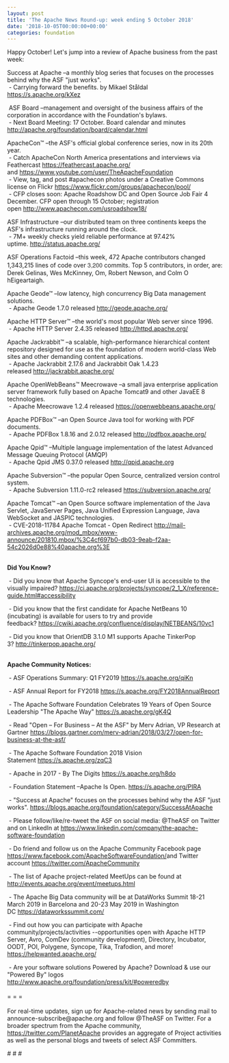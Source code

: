 ```yaml
---
layout: post
title: 'The Apache News Round-up: week ending 5 October 2018'
date: '2018-10-05T00:00:00+00:00'
categories: foundation
---
```

<div> 
    <p>Happy October! Let's jump into a review of Apache business from the past week:</p> 
  </div> 
  <p>Success at Apache –a monthly blog series that focuses on the processes behind why the ASF &quot;just works&quot;.<br />&nbsp;- Carrying forward the benefits. by&nbsp;Mikael Ståldal <a href="https://s.apache.org/kXez">https://s.apache.org/kXez</a></p> 
  <p>&nbsp;ASF Board –management and oversight of the business affairs of the corporation in accordance with the Foundation's bylaws.<br />&nbsp;- Next Board Meeting: 17 October. Board calendar and minutes <a href="http://apache.org/foundation/board/calendar.html">http://apache.org/foundation/board/calendar.html</a></p> 
  <div> 
    <p>ApacheCon™ –the ASF's official global conference series, now in its 20th year.<br />&nbsp;- Catch ApacheCon North America presentations and interviews via Feathercast&nbsp;<a href="https://feathercast.apache.org/">https://feathercast.apache.org/</a> and&nbsp;<a href="https://www.youtube.com/user/TheApacheFoundation">https://www.youtube.com/user/TheApacheFoundation</a><br />&nbsp;- View, tag, and post #apachecon photos under a Creative Commons license on Flickr&nbsp;<a href="https://www.flickr.com/groups/apachecon/pool/">https://www.flickr.com/groups/apachecon/pool/</a><br />&nbsp;- CFP closes soon: Apache Roadshow DC and Open Source Job Fair 4 December. CFP open through 15 October; registration open&nbsp;<a href="http://www.apachecon.com/usroadshow18/">http://www.apachecon.com/usroadshow18/</a></p> 
    <p>ASF Infrastructure –our distributed team on three continents keeps the ASF's infrastructure running around the clock.<br />&nbsp;- 7M+ weekly checks yield reliable performance at 97.42% uptime.&nbsp;<a href="http://status.apache.org/">http://status.apache.org/</a></p> 
    <p>ASF Operations Factoid&nbsp;–this week, 472 Apache contributors changed 1,343,215 lines of code over <font color="#333333" face="Helvetica Neue, Helvetica, Arial, sans-serif"><span style="font-size: 14px;">3,200</span></font>&nbsp;commits. Top 5 contributors, in order, are: Derek Gelinas, Wes McKinney, Om, Robert Newson, and Colm O hEigeartaigh.</p> 
    <p> </p> 
    <p>Apache Geode™ –low latency, high concurrency Big Data management solutions.<br />&nbsp;-&nbsp;Apache Geode 1.7.0 released&nbsp;<a href="http://geode.apache.org/">http://geode.apache.org/</a></p> 
    <p>Apache HTTP Server™ –the world's most popular Web server since 1996.<br />&nbsp;- Apache HTTP Server 2.4.35 released&nbsp;<a href="http://httpd.apache.org/">http://httpd.apache.org/</a></p> 
    <p>Apache Jackrabbit™ –a scalable, high-performance hierarchical content repository designed for use as the foundation of modern world-class Web sites and other demanding content applications.<br />&nbsp;-&nbsp;Apache Jackrabbit 2.17.6 and Jackrabbit Oak 1.4.23 released&nbsp;<a href="http://jackrabbit.apache.org/">http://jackrabbit.apache.org/</a> </p> 
    <p>Apache OpenWebBeans™ Meecrowave –a small java enterprise application server framework fully based on Apache Tomcat9 and other JavaEE 8 technologies.<br />&nbsp;-&nbsp;Apache Meecrowave 1.2.4 released&nbsp;<a href="https://openwebbeans.apache.org/">https://openwebbeans.apache.org/</a></p> 
    <p>Apache PDFBox™ –an Open Source Java tool for working with PDF documents.<br />&nbsp;-&nbsp;Apache PDFBox 1.8.16 and 2.0.12 released&nbsp;<a href="http://pdfbox.apache.org/">http://pdfbox.apache.org/</a></p> 
    <p>Apache Qpid™ –Multiple language implementation of the latest Advanced Message Queuing Protocol (AMQP)<br />&nbsp;- Apache Qpid JMS 0.37.0 released&nbsp;<a href="http://qpid.apache.org">http://qpid.apache.org</a></p> 
    <p>Apache Subversion™ –the popular&nbsp;Open Source, centralized version control system.<br />&nbsp;- Apache Subversion 1.11.0-rc2 released&nbsp;<a href="https://subversion.apache.org/">https://subversion.apache.org/</a></p> 
    <p>Apache Tomcat™ –an Open Source software implementation of the Java Servlet, JavaServer Pages, Java Unified Expression Language, Java WebSocket and JASPIC technologies.<br />&nbsp;-&nbsp;CVE-2018-11784 Apache Tomcat - Open Redirect&nbsp;<a href="http://mail-archives.apache.org/mod_mbox/www-announce/201810.mbox/%3C4cf697b0-db03-9eab-f2aa-54c2026d0e88%40apache.org%3E">http://mail-archives.apache.org/mod_mbox/www-announce/201810.mbox/%3C4cf697b0-db03-9eab-f2aa-54c2026d0e88%40apache.org%3E</a><br /><br /></p> 
    <p> </p> 
    <p><strong>Did You Know?</strong></p> 
    <div> 
      <p>&nbsp;- Did you know that Apache Syncope's&nbsp;end-user UI is accessible to the visually impaired?&nbsp;<a href="https://ci.apache.org/projects/syncope/2_1_X/reference-guide.html#accessibility">https://ci.apache.org/projects/syncope/2_1_X/reference-guide.html#accessibility</a></p> 
      <p>&nbsp;- Did you know that the first candidate for Apache NetBeans 10 (incubating) is available for users to try and provide feedback?&nbsp;<a href="https://cwiki.apache.org/confluence/display/NETBEANS/10vc1">https://cwiki.apache.org/confluence/display/NETBEANS/10vc1</a></p> 
      <p>&nbsp;- Did you know that OrientDB 3.1.0 M1 supports Apache TinkerPop 3?&nbsp;<a href="http://tinkerpop.apache.org/">http://tinkerpop.apache.org/</a><br /><br /></p> 
      <p><strong>Apache Community Notices:</strong></p> 
    </div> 
    <p>&nbsp;- ASF Operations Summary: Q1 FY2019 <a href="https://s.apache.org/qiKn">https://s.apache.org/qiKn</a></p> 
    <p>&nbsp;- ASF Annual Report for FY2018&nbsp;<a href="https://s.apache.org/FY2018AnnualReport">https://s.apache.org/FY2018AnnualReport</a></p> 
    <p>&nbsp;- The Apache<span style="font-size: 10.8333px;"> </span>Software Foundation Celebrates 19 Years of Open Source Leadership &quot;The Apache Way&quot;&nbsp;<a href="https://s.apache.org/gK4Q">https://s.apache.org/gK4Q</a></p> 
    <p>&nbsp;- Read &quot;Open – For Business – At the ASF&quot; by Merv Adrian, VP Research at Gartner&nbsp;<a href="https://blogs.gartner.com/merv-adrian/2018/03/27/open-for-business-at-the-asf/">https://blogs.gartner.com/merv-adrian/2018/03/27/open-for-business-at-the-asf/</a><br /></p> 
    <p>&nbsp;- The Apache Software Foundation 2018 Vision Statement&nbsp;<a href="https://s.apache.org/zqC3">https://s.apache.org/zqC3</a></p> 
    <p>&nbsp;- Apache in 2017 - By The Digits&nbsp;<a href="https://s.apache.org/h8do">https://s.apache.org/h8do</a></p> 
    <p>&nbsp;- Foundation Statement –Apache Is Open. <a href="https://s.apache.org/PIRA">https://s.apache.org/PIRA</a></p> 
    <div> 
      <p>&nbsp;- &quot;Success at Apache&quot; focuses on the processes behind why the ASF &quot;just works&quot;. <a href="https://blogs.apache.org/foundation/category/SuccessAtApache">https://blogs.apache.org/foundation/category/SuccessAtApache</a></p> 
    </div> 
    <div> 
      <p>&nbsp;- Please follow/like/re-tweet the ASF on social media: @TheASF on Twitter and on LinkedIn at <a href="https://www.linkedin.com/company/the-apache-software-foundation">https://www.linkedin.com/company/the-apache-software-foundation</a></p> 
      <p>&nbsp;- Do friend and follow us on the Apache Community Facebook page <a href="https://www.facebook.com/ApacheSoftwareFoundation/">https://www.facebook.com/ApacheSoftwareFoundation/</a>and Twitter account <a href="https://twitter.com/ApacheCommunity">https://twitter.com/ApacheCommunity</a></p> 
    </div> 
    <div> 
      <p><a href="https://feathercast.apache.org/"></a></p> 
    </div> 
    <div> 
      <p>&nbsp;- The list of Apache project-related MeetUps can be found at <a href="http://events.apache.org/event/meetups.html">http://events.apache.org/event/meetups.html</a></p> 
    </div> 
    <div> 
      <p>&nbsp;- The Apache Big Data community will be at&nbsp;DataWorks Summit 18-21 March 2019 in Barcelona and&nbsp;20-23 May 2019 in Washington DC&nbsp;<a href="https://dataworkssummit.com/">https://dataworkssummit.com/</a></p> 
      <p>&nbsp;- Find out how you can participate with Apache community/projects/activities --opportunities open with Apache HTTP Server, Avro, ComDev (community development), Directory, Incubator, OODT, POI, Polygene, Syncope, Tika, Trafodion, and more! <a href="https://helpwanted.apache.org/">https://helpwanted.apache.org/</a></p> 
    </div> 
    <div>&nbsp;- Are your software solutions Powered by Apache? Download &amp; use our &quot;Powered By&quot; logos <a href="http://www.apache.org/foundation/press/kit/#poweredby">http://www.apache.org/foundation/press/kit/#poweredby</a></div> 
    <div><br /></div> 
    <div>= = =</div> 
    <div><br /></div> 
    <div>For real-time updates, sign up for Apache-related news by sending mail to announce-subscribe@apache.org and follow @TheASF on Twitter. For a broader spectrum from the Apache community, <a href="https://twitter.com/PlanetApache">https://twitter.com/PlanetApache</a> provides an aggregate of Project activities as well as the personal blogs and tweets of select ASF Committers.</div> 
    <p># # #&nbsp;</p> 
  </div>
